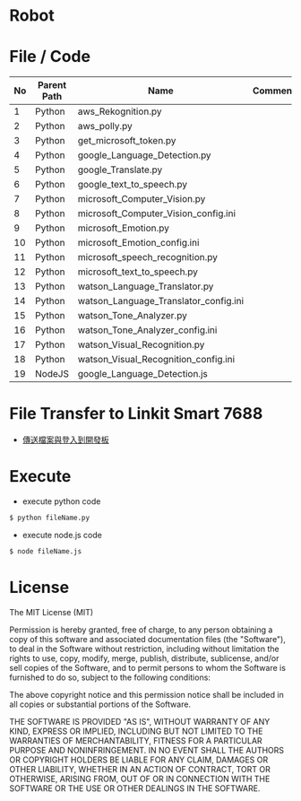 # Robot

File / Code
==============

|No | Parent Path | Name  | Comment  | 
|---|---|---|---|
|  1 |  Python | aws_Rekognition.py |  |
|  2 |  Python | aws_polly.py |  |
|  3 |  Python | get_microsoft_token.py |  |
|  4 |  Python | google_Language_Detection.py |  |
|  5 |  Python | google_Translate.py |  |
|  6 |  Python | google_text_to_speech.py |  |
|  7 |  Python | microsoft_Computer_Vision.py |  |
|  8 |  Python | microsoft_Computer_Vision_config.ini |  |
|  9 |  Python | microsoft_Emotion.py |  |
|  10 |  Python | microsoft_Emotion_config.ini |  |
|  11 |  Python | microsoft_speech_recognition.py |  |
|  12 |  Python | microsoft_text_to_speech.py |  |
|  13 |  Python | watson_Language_Translator.py |  |
|  14 |  Python | watson_Language_Translator_config.ini |  |
|  15 |  Python | watson_Tone_Analyzer.py |  |
|  16 |  Python | watson_Tone_Analyzer_config.ini |  |
|  17 |  Python | watson_Visual_Recognition.py |  |
|  18 |  Python | watson_Visual_Recognition_config.ini |  |
|  19 |  NodeJS | google_Language_Detection.js |  |

File Transfer to Linkit Smart 7688
==============
* [傳送檔案與登入到開發板](http://oranwind.org/-linkit/)

Execute
==============

- execute python code
```bash
$ python fileName.py
```

- execute node.js code
```bash
$ node fileName.js
```


License
==============

The MIT License (MIT)

Permission is hereby granted, free of charge, to any person obtaining a copy of this software and associated documentation files (the "Software"), to deal in the Software without restriction, including without limitation the rights to use, copy, modify, merge, publish, distribute, sublicense, and/or sell copies of the Software, and to permit persons to whom the Software is furnished to do so, subject to the following conditions:

The above copyright notice and this permission notice shall be included in all copies or substantial portions of the Software.

THE SOFTWARE IS PROVIDED "AS IS", WITHOUT WARRANTY OF ANY KIND, EXPRESS OR IMPLIED, INCLUDING BUT NOT LIMITED TO THE WARRANTIES OF MERCHANTABILITY, FITNESS FOR A PARTICULAR PURPOSE AND NONINFRINGEMENT. IN NO EVENT SHALL THE AUTHORS OR COPYRIGHT HOLDERS BE LIABLE FOR ANY CLAIM, DAMAGES OR OTHER LIABILITY, WHETHER IN AN ACTION OF CONTRACT, TORT OR OTHERWISE, ARISING FROM, OUT OF OR IN CONNECTION WITH THE SOFTWARE OR THE USE OR OTHER DEALINGS IN THE SOFTWARE.
